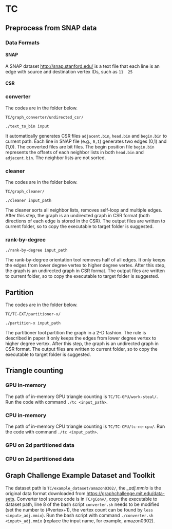 TC
===========================

## Preprocess from SNAP data

### Data Formats

#### SNAP
A SNAP dataset http://snap.stanford.edu/ is a text file that each line is an edge with source and destination vertex IDs, such as 
  ```11  25```

#### CSR

### converter

The codes are in the folder below.
```
TC/graph_converter/undirected_csr/
```

```
./text_to_bin input
```
It automatically generates CSR files ```adjacent.bin```, ```head.bin``` and ```begin.bin``` to current path. Each line in SNAP file (e.g., ```0,1```) generates two edges (0,1) and (1,0). The converted files are bit files. The begin position file ```begin.bin``` represents the offsets of each neighbor lists in both ```head.bin``` and ```adjacent.bin```. The neighbor lists are not sorted.

### cleaner

The codes are in the folder below.
```
TC/graph_cleaner/
```


```
./cleaner input_path
```
The cleaner sorts all neighbor lists, removes self-loop and multiple edges. After this step, the graph is an undirected graph in CSR format (both directions of each edge is stored in the CSR). The output files are written to current folder, so to copy the executable to target folder is suggested.

### rank-by-degree

```
./rank-by-degree input_path
```
The rank-by-degree orientation tool removes half of all edges. It only keeps the edges from lower degree vertex to higher degree vertex. After this step, the graph is an undirected graph in CSR format. The output files are written to current folder, so to copy the executable to target folder is suggested.


## Partition

The codes are in the folder below.
```
TC/TC-EXT/partitioner-x/
```


```
./partition-x input_path
```
The partitioner tool partition the graph in a 2-D fashion.
The rule is described in paper 
It only keeps the edges from lower degree vertex to higher degree vertex. After this step, the graph is an undirected graph in CSR format. The output files are written to current folder, so to copy the executable to target folder is suggested.


## Triangle counting

### GPU in-memory
The path of in-memory GPU triangle counting is ```TC/TC-GPU/work-steal/```.
Run the code with command ```./tc <input_path>```.

### CPU in-memory
The path of in-memory CPU triangle counting is ```TC/TC-CPU/tc-ne-cpu/```.
Run the code with command ```./tc <input_path>```.

### GPU on 2d partitioned data

### CPU on 2d partitioned data

## Graph Challenge Example Dataset and Toolkit

The dataset path is ```TC/example_dataset/amazon0302/```, the _\_adj.mmio_ is the original data format downloaded from https://graphchallenge.mit.edu/data-sets. Converter tool source code is in ```TC/gConv/```, copy the executable to dataset path, line 8 of the bash script ```converter.sh``` needs to be modified (set the number to (#vertex+1), the vertex count can be found by ```less <input>_adj.mmio```). Run the bash script with command ```./converter.sh <input>_adj.mmio``` (replace the input name, for example, amazon0302).

